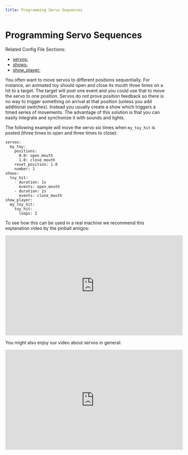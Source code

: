 ```yaml
---
title: Programming Servo Sequences
---
```


# Programming Servo Sequences


Related Config File Sections:

* [servos:](../../config/servos.md)
* [shows:](../../config/shows.md)
* [show_player:](../../config/show_player.md)

You often want to move servos to different positions sequentially. For
instance, an animated toy should open and close its mouth three times on
a hit to a target. The target will post one event and you could use that
to move the servo to one position. Servos do not prove position feedback
so there is no way to trigger something on arrival at that position
(unless you add additional switches). Instead you usually create a show
which triggers a timed series of movements. The advantage of this
solution is that you can easily integrate and synchonize it with sounds
and lights.

The following example will move the servo six times when `my_toy_hit` is
posted (three times to open and three times to close):

``` mpf-config
servos:
  my_toy:
    positions:
      0.0: open_mouth
      1.0: close_mouth
    reset_position: 1.0
    number: 1
shows:
  toy_hit:
    - duration: 1s
      events: open_mouth
    - duration: 2s
      events: close_mouth
show_player:
  my_toy_hit:
    toy_hit:
      loops: 2
```

To see how this can be used in a real machine we recommend this
explanation video by the pinball amigos:

<div class="video-wrapper">
<iframe width="560" height="315" src="https://www.youtube.com/embed/1QOOJNtsGxw" title="YouTube video player" frameborder="0" allow="accelerometer; autoplay; clipboard-write; encrypted-media; gyroscope; picture-in-picture" allowfullscreen></iframe>
</div>

You might also enjoy our video about servos in general:

<div class="video-wrapper">
<iframe width="560" height="315" src="https://www.youtube.com/embed/wA6KEODwQ5w" title="YouTube video player" frameborder="0" allow="accelerometer; autoplay; clipboard-write; encrypted-media; gyroscope; picture-in-picture" allowfullscreen></iframe>
</div>
